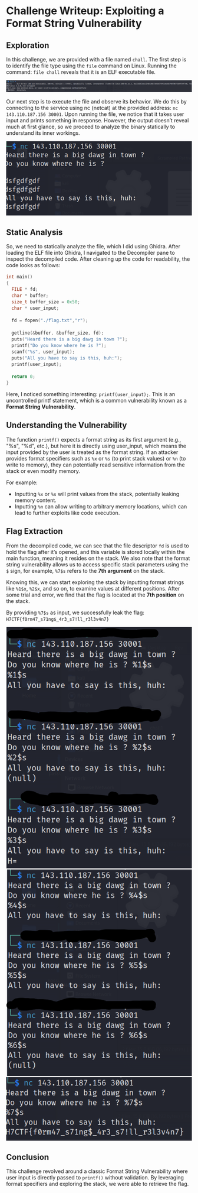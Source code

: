 # Challenge Writeup: Exploiting a Format String Vulnerability

## Exploration

In this challenge, we are provided with a file named `chall`. The first step is to identify the file type using the `file` command on Linux. Running the command: `file chall` reveals that it is an ELF executable file.

![Alt text](../Assets/Images/6.png)

Our next step is to execute the file and observe its behavior. We do this by connecting to the service using nc (netcat) at the provided address: `nc 143.110.187.156 30001`. Upon running the file, we notice that it takes user input and prints something in response. However, the output doesn’t reveal much at first glance, so we proceed to analyze the binary statically to understand its inner workings.

![Alt text](../Assets/Images/7.png)

## Static Analysis

So, we need to statically analyze the file, which I did using Ghidra. After loading the ELF file into Ghidra, I navigated to the Decompiler pane to inspect the decompiled code. After cleaning up the code for readability, the code looks as follows:

```C
int main()
{
  FILE * fd;
  char * buffer;
  size_t buffer_size = 0x50;
  char * user_input;

  fd = fopen("./flag.txt","r");

  getline(&buffer, &buffer_size, fd);
  puts("Heard there is a big dawg in town ?");
  printf("Do you know where he is ?");
  scanf("%s", user_input);
  puts("All you have to say is this, huh:");
  printf(user_input);

  return 0;
}
```

Here, I noticed something interesting: `printf(user_input);`. This is an uncontrolled printf statement, which is a common vulnerability known as a **Format String Vulnerability**.

## Understanding the Vulnerability

The function `printf()` expects a format string as its first argument (e.g., "%s", "%d", etc.), but here it is directly using user_input, which means the input provided by the user is treated as the format string. If an attacker provides format specifiers such as `%x` or `%s` (to print stack values) or `%n` (to write to memory), they can potentially read sensitive information from the stack or even modify memory.

For example:

- Inputting `%x` or `%s` will print values from the stack, potentially leaking memory content.
- Inputting `%n` can allow writing to arbitrary memory locations, which can lead to further exploits like code execution.

## Flag Extraction

From the decompiled code, we can see that the file descriptor `fd` is used to hold the flag after it’s opened, and this variable is stored locally within the main function, meaning it resides on the stack. We also note that the format string vulnerability allows us to access specific stack parameters using the `$` sign, for example, `%7$s` refers to the **7th argument** on the stack.

Knowing this, we can start exploring the stack by inputting format strings like `%1$x`, `%2$x`, and so on, to examine values at different positions. After some trial and error, we find that the flag is located at the **7th position** on the stack.

By providing `%7$s` as input, we successfully leak the flag: `H7CTF{f0rm47_s71ng$_4r3_s7!ll_r3l3v4n7}`

![Alt text](../Assets/Images/8.png)
![Alt text](../Assets/Images/9.png)
![Alt text](../Assets/Images/10.png)




## Conclusion

This challenge revolved around a classic Format String Vulnerability where user input is directly passed to `printf()` without validation. By leveraging format specifiers and exploring the stack, we were able to retrieve the flag.

